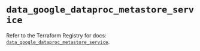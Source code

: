 # `data_google_dataproc_metastore_service`

Refer to the Terraform Registry for docs: [`data_google_dataproc_metastore_service`](https://registry.terraform.io/providers/hashicorp/google/6.17.0/docs/data-sources/dataproc_metastore_service).
